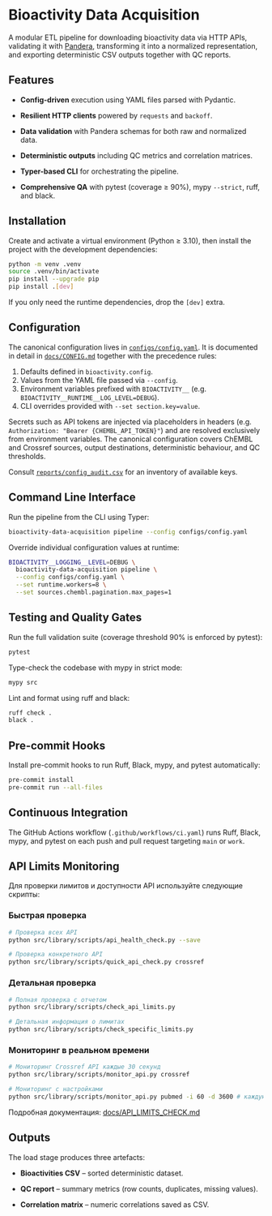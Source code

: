 # Bioactivity Data Acquisition

A modular ETL pipeline for downloading bioactivity data via HTTP APIs,
validating it with
[Pandera](https://pandera.readthedocs.io/), transforming it into
a normalized
representation, and
exporting deterministic CSV outputs together with QC reports.

## Features

- **Config-driven** execution using YAML files parsed with Pydantic.

- **Resilient HTTP clients** powered by `requests` and `backoff`.

- **Data validation** with Pandera schemas for both raw and normalized data.

- **Deterministic outputs** including QC metrics and correlation matrices.

- **Typer-based CLI** for orchestrating the pipeline.

- **Comprehensive QA** with pytest (coverage ≥ 90%), mypy `--strict`, ruff, and black.

## Installation

Create and activate a virtual environment (Python ≥ 3.10), then install the
project with the
development dependencies:

```bash
python -m venv .venv
source .venv/bin/activate
pip install --upgrade pip
pip install .[dev]
```

If you only need the runtime dependencies, drop the `[dev]` extra.

## Configuration

The canonical configuration lives in
[`configs/config.yaml`](configs/config.yaml). It is documented in
detail in [`docs/CONFIG.md`](docs/CONFIG.md) together with the precedence rules:

1. Defaults defined in `bioactivity.config`.
2. Values from the YAML file passed via `--config`.
3. Environment variables prefixed with `BIOACTIVITY__` (e.g. `BIOACTIVITY__RUNTIME__LOG_LEVEL=DEBUG`).
4. CLI overrides provided with `--set section.key=value`.

Secrets such as API tokens are injected via placeholders in headers (e.g.
`Authorization: "Bearer {CHEMBL_API_TOKEN}"`) and are resolved exclusively from
environment
variables. The canonical configuration covers ChEMBL and Crossref sources,
output destinations,
deterministic behaviour, and QC thresholds.

Consult [`reports/config_audit.csv`](reports/config_audit.csv) for an inventory
of available keys.

## Command Line Interface

Run the pipeline from the CLI using Typer:

```bash
bioactivity-data-acquisition pipeline --config configs/config.yaml
```

Override individual configuration values at runtime:

```bash
BIOACTIVITY__LOGGING__LEVEL=DEBUG \
  bioactivity-data-acquisition pipeline \
  --config configs/config.yaml \
  --set runtime.workers=8 \
  --set sources.chembl.pagination.max_pages=1
```

## Testing and Quality Gates

Run the full validation suite (coverage threshold 90% is enforced by pytest):

```bash
pytest
```

Type-check the codebase with mypy in strict mode:

```bash
mypy src
```

Lint and format using ruff and black:

```bash
ruff check .
black .
```

## Pre-commit Hooks

Install pre-commit hooks to run Ruff, Black, mypy, and pytest automatically:

```bash
pre-commit install
pre-commit run --all-files
```

## Continuous Integration

The GitHub Actions workflow (`.github/workflows/ci.yaml`) runs Ruff, Black,
mypy, and pytest
on each push and pull request targeting `main` or `work`.

## API Limits Monitoring

Для проверки лимитов и доступности API используйте следующие скрипты:

### Быстрая проверка

```bash
# Проверка всех API
python src/library/scripts/api_health_check.py --save

# Проверка конкретного API
python src/library/scripts/quick_api_check.py crossref
```

### Детальная проверка

```bash
# Полная проверка с отчетом
python src/library/scripts/check_api_limits.py

# Детальная информация о лимитах
python src/library/scripts/check_specific_limits.py
```

### Мониторинг в реальном времени

```bash
# Мониторинг Crossref API каждые 30 секунд
python src/library/scripts/monitor_api.py crossref

# Мониторинг с настройками
python src/library/scripts/monitor_api.py pubmed -i 60 -d 3600 # каждую минуту в течение часа
```

Подробная документация: [docs/API_LIMITS_CHECK.md](docs/API_LIMITS_CHECK.md)

## Outputs

The load stage produces three artefacts:

- **Bioactivities CSV** – sorted deterministic dataset.

- **QC report** – summary metrics (row counts, duplicates, missing values).

- **Correlation matrix** – numeric correlations saved as CSV.
